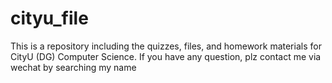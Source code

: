 # cityu_file
This is a repository including the quizzes, files, and homework materials for CityU (DG) Computer Science.
If you have any question, plz contact me via wechat by searching my name
